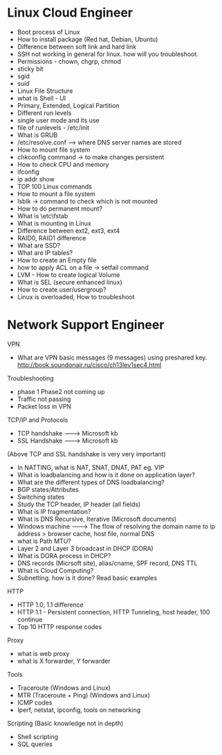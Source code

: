 # Linux Cloud Engineer

- Boot process of Linux
- How to install package (Red hat, Debian, Ubuntu)
- Difference between soft link and hard link
- SSH not working in general for linux. how will you troubleshoot.
- Permissions - chown, chgrp, chmod
- sticky bit
- sgid
- suid
- Linux File Structure
- what is Shell - UI
- Primary, Extended, Logical Partition
- Different run levels
- single user mode and its use
- file of runlevels - /etc/init
- What is GRUB
- /etc/resolve.conf --> where DNS server names are stored
- How to mount file system
- chkconfig command -> to make changes persistent
- How to check CPU and memory
- ifconfig
- ip addr show
- TOP 100 Linux commands
- How to mount a file system
- lsblk -> command to check which is not mounted
- How to do permanent mount?
- What is \etc\fstab
- What is mounting in Linux
- Difference between ext2, ext3, ext4
- RAID0, RAID1 difference
- What are SSD?
- What are IP tables?
- How to create an Empty file
- how to apply ACL on a file -> setfail command
- LVM - How to create logical Volume
- What is SEL (secure enhanced linux)
- How to create user/usergroup?
- Linux is overloaded, How to troubleshoot

# Network Support Engineer

VPN

- What are VPN basic messages (9 messages) using preshared key.
http://book.soundonair.ru/cisco/ch13lev1sec4.html
 
Troubleshooting 

- phase 1 Phase2 not coming up
- Traffic not passing
- Packet loss in VPN


TCP/IP and Protocols

- TCP handshake   ---> Microsoft kb
- SSL Handshake   ---> Microsoft kb

(Above TCP and SSL handshake is very very important)

- In NATTING, what is NAT, SNAT, DNAT, PAT eg. VIP
- What is loadbalancing and how is it done on application layer?
- What are the different types of DNS loadbalancing?
- BGP states/Attributes
- Switching states
- Study the TCP header, IP header (all fields)
- What is IP fragmentation? 
- What is DNS Recursive, Iterative (Microsoft documents)
- Windows machine ---> The flow of resolving the domain name to ip address > browser cache, host file, normal DNS
- what is Path MTU?
- Layer 2 and Layer 3 broadcast in DHCP (DORA)
- What is DORA process in DHCP?
- DNS records (Micrsoft site), alias/cname, SPF record, DNS TTL
- What is Cloud Computing?
- Subnetting. how is it done? Read basic examples

HTTP

- HTTP 1.0, 1.1 difference
- HTTP 1.1 - Persistent connection, HTTP Tunneling, host header, 100 continue
- Top 10 HTTP response codes

Proxy

- what is  web proxy
- what is X forwarder, Y forwarder

Tools 

- Traceroute (Windows and Linux)
- MTR (Traceroute + Ping) (Windows and Linux)
- ICMP codes
- Iperf, netstat, ipconfig, tools on networking

Scripting (Basic knowledge not in depth)

- Shell scripting
- SQL queries








